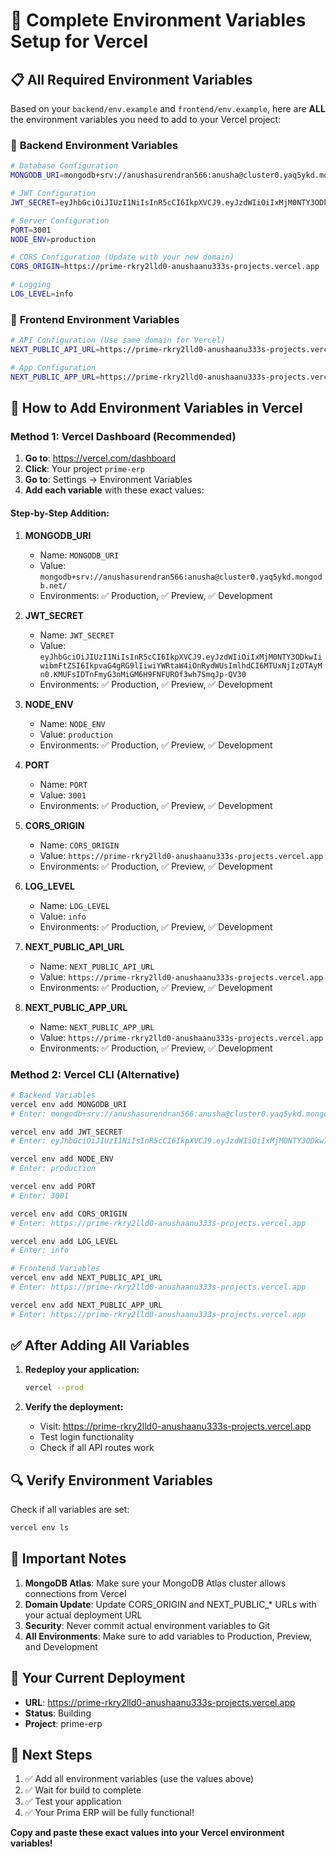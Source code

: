 # 🔧 Complete Environment Variables Setup for Vercel

## 📋 **All Required Environment Variables**

Based on your `backend/env.example` and `frontend/env.example`, here are **ALL** the environment variables you need to add to your Vercel project:

### 🎯 **Backend Environment Variables**

```bash
# Database Configuration
MONGODB_URI=mongodb+srv://anushasurendran566:anusha@cluster0.yaq5ykd.mongodb.net/

# JWT Configuration  
JWT_SECRET=eyJhbGciOiJIUzI1NiIsInR5cCI6IkpXVCJ9.eyJzdWIiOiIxMjM0NTY3ODkwIiwibmFtZSI6IkpvaG4gRG9lIiwiYWRtaW4iOnRydWUsImlhdCI6MTUxNjIzOTAyMn0.KMUFsIDTnFmyG3nMiGM6H9FNFUROf3wh7SmqJp-QV30

# Server Configuration
PORT=3001
NODE_ENV=production

# CORS Configuration (Update with your new domain)
CORS_ORIGIN=https://prime-rkry2lld0-anushaanu333s-projects.vercel.app

# Logging
LOG_LEVEL=info
```

### 🎯 **Frontend Environment Variables**

```bash
# API Configuration (Use same domain for Vercel)
NEXT_PUBLIC_API_URL=https://prime-rkry2lld0-anushaanu333s-projects.vercel.app

# App Configuration
NEXT_PUBLIC_APP_URL=https://prime-rkry2lld0-anushaanu333s-projects.vercel.app
```

## 🚀 **How to Add Environment Variables in Vercel**

### **Method 1: Vercel Dashboard (Recommended)**

1. **Go to**: https://vercel.com/dashboard
2. **Click**: Your project `prime-erp`
3. **Go to**: Settings → Environment Variables
4. **Add each variable** with these exact values:

#### **Step-by-Step Addition:**

1. **MONGODB_URI**
   - Name: `MONGODB_URI`
   - Value: `mongodb+srv://anushasurendran566:anusha@cluster0.yaq5ykd.mongodb.net/`
   - Environments: ✅ Production, ✅ Preview, ✅ Development

2. **JWT_SECRET**
   - Name: `JWT_SECRET`
   - Value: `eyJhbGciOiJIUzI1NiIsInR5cCI6IkpXVCJ9.eyJzdWIiOiIxMjM0NTY3ODkwIiwibmFtZSI6IkpvaG4gRG9lIiwiYWRtaW4iOnRydWUsImlhdCI6MTUxNjIzOTAyMn0.KMUFsIDTnFmyG3nMiGM6H9FNFUROf3wh7SmqJp-QV30`
   - Environments: ✅ Production, ✅ Preview, ✅ Development

3. **NODE_ENV**
   - Name: `NODE_ENV`
   - Value: `production`
   - Environments: ✅ Production, ✅ Preview, ✅ Development

4. **PORT**
   - Name: `PORT`
   - Value: `3001`
   - Environments: ✅ Production, ✅ Preview, ✅ Development

5. **CORS_ORIGIN**
   - Name: `CORS_ORIGIN`
   - Value: `https://prime-rkry2lld0-anushaanu333s-projects.vercel.app`
   - Environments: ✅ Production, ✅ Preview, ✅ Development

6. **LOG_LEVEL**
   - Name: `LOG_LEVEL`
   - Value: `info`
   - Environments: ✅ Production, ✅ Preview, ✅ Development

7. **NEXT_PUBLIC_API_URL**
   - Name: `NEXT_PUBLIC_API_URL`
   - Value: `https://prime-rkry2lld0-anushaanu333s-projects.vercel.app`
   - Environments: ✅ Production, ✅ Preview, ✅ Development

8. **NEXT_PUBLIC_APP_URL**
   - Name: `NEXT_PUBLIC_APP_URL`
   - Value: `https://prime-rkry2lld0-anushaanu333s-projects.vercel.app`
   - Environments: ✅ Production, ✅ Preview, ✅ Development

### **Method 2: Vercel CLI (Alternative)**

```bash
# Backend Variables
vercel env add MONGODB_URI
# Enter: mongodb+srv://anushasurendran566:anusha@cluster0.yaq5ykd.mongodb.net/

vercel env add JWT_SECRET
# Enter: eyJhbGciOiJIUzI1NiIsInR5cCI6IkpXVCJ9.eyJzdWIiOiIxMjM0NTY3ODkwIiwibmFtZSI6IkpvaG4gRG9lIiwiYWRtaW4iOnRydWUsImlhdCI6MTUxNjIzOTAyMn0.KMUFsIDTnFmyG3nMiGM6H9FNFUROf3wh7SmqJp-QV30

vercel env add NODE_ENV
# Enter: production

vercel env add PORT
# Enter: 3001

vercel env add CORS_ORIGIN
# Enter: https://prime-rkry2lld0-anushaanu333s-projects.vercel.app

vercel env add LOG_LEVEL
# Enter: info

# Frontend Variables
vercel env add NEXT_PUBLIC_API_URL
# Enter: https://prime-rkry2lld0-anushaanu333s-projects.vercel.app

vercel env add NEXT_PUBLIC_APP_URL
# Enter: https://prime-rkry2lld0-anushaanu333s-projects.vercel.app
```

## ✅ **After Adding All Variables**

1. **Redeploy your application:**
   ```bash
   vercel --prod
   ```

2. **Verify the deployment:**
   - Visit: https://prime-rkry2lld0-anushaanu333s-projects.vercel.app
   - Test login functionality
   - Check if all API routes work

## 🔍 **Verify Environment Variables**

Check if all variables are set:
```bash
vercel env ls
```

## 🚨 **Important Notes**

1. **MongoDB Atlas**: Make sure your MongoDB Atlas cluster allows connections from Vercel
2. **Domain Update**: Update CORS_ORIGIN and NEXT_PUBLIC_* URLs with your actual deployment URL
3. **Security**: Never commit actual environment variables to Git
4. **All Environments**: Make sure to add variables to Production, Preview, and Development

## 🎯 **Your Current Deployment**

- **URL**: https://prime-rkry2lld0-anushaanu333s-projects.vercel.app
- **Status**: Building
- **Project**: prime-erp

## 🚀 **Next Steps**

1. ✅ Add all environment variables (use the values above)
2. ✅ Wait for build to complete
3. ✅ Test your application
4. ✅ Your Prima ERP will be fully functional!

**Copy and paste these exact values into your Vercel environment variables!**

